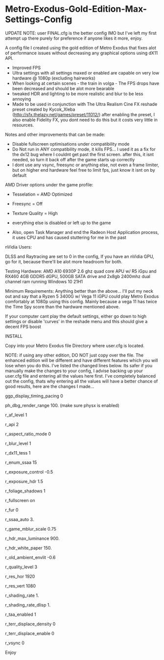 # Metro-Exodus-Gold-Edition-Max-Settings-Config

UPDATE NOTE: user FINAL.cfg is the better config IMO but I've left my first attempt up there purely for preference if anyone likes it more, enjoy.

A config file I created using the gold edition of Metro Exodus that fixes alot of performance issues without decreasing any graphical options using dX11 API.


- Improved FPS
- Ultra settings with all settings maxed or enabled are capable on very low hardware @ 1080p (excluding hairworks)
- When looking at certain scenes - the train in volga - The FPS drops have been decreased and should be alot more bearable
- tweaked HDR and lighting to be more realistic and blur to be less annoying
- Made to be used in conjunction with The Ultra Realism Cine FX reshade preset created by Kycok_Xleba (http://sfx.thelazy.net/games/preset/11012/) after enabling the preset, I also enable Fidelity FX, you dont need to do this but it costs very little in resources.

Notes and other improvements that can be made:
- Disable fullscreen optimisations under compatibility mode
- Do Not run in ANY compatibility mode, it kills FPS... I used it as a fix for the dx12 bug where I couldnt get past the first screen. after this, it isnt needed, so turn it back off after the game starts up correctly
- I dont use any vsync, freesync or anything else, not even a frame limiter, but on higher end hardware feel free to limit fps, just know it isnt on by default

AMD Driver options under the game profile:
- Tesselation = AMD Optimized
- Freesync = Off
- Texture Quality = High
- everything else is disabled or left up to the game

- Also, open Task Manager and end the Radeon Host Application process, it uses CPU and has caused stuttering for me in the past



nVidia Users:

DLSS and Raytracing are set to 0 in the config, If you have an nVidia GPU, go for it, because there'll be alot more headroom for both.




Testing Hardware:
AMD A10 6930P 2.6 ghz quad core APU w/ R5 iGpu and RX460 4GB GDDR5 dGPU, 500GB SATA drive and 2x8gb 2400mhz dual channel ram running Windows 10 21H1


Minimum Requirements:
Anything better than the above... I'll put my neck out and say that a Ryzen 5 3400G w/ Vega 11 iGPU could play Metro Exodus comfortably at 1080p using this config. Mainly because a vega 11 has twice the Time Spy score than the hardware mentioned above.


If your computer cant play the default settings, either go down to high settings or disable 'curves' in the reshade menu and this should give a decent FPS boost



INSTALL

Copy into your Metro Exodus file Directory where user.cfg is located. 

NOTE: if using any other edition, DO NOT just copy over the file. The enhanced edition will be different and have different features which you will lose when you do this. I've listed the changed lines below. Its safer if you manually make the changes to your config, I advise backing up your user.cfg file and entering all the values here first. I've completely balanced out the config, thats why entering all the values will have a better chance of good results,  here are the changes I made...

ggp_display_timing_pacing 0

ph_dbg_render_range 100. (make sure physx is enabled)

r_af_level 1

r_api 2

r_aspect_ratio_mode 0

r_blur_level 1

r_dx11_tess 1

r_enum_ssaa 15

r_exposure_control -0.5

r_exposure_hdr 1.5

r_foliage_shadows 1

r_fullscreen on

r_fur 0

r_ssaa_auto 3.

r_game_mblur_scale 0.75

r_hdr_max_luminance 900.

r_hdr_white_paper 150.

r_old_ambient_envlit -0.6

r_quality_level 3

r_res_hor 1920

r_res_vert 1080

r_shading_rate 1.

r_shading_rate_dlisp 1.

r_taa_enabled 1

r_terr_displace_density 0

r_terr_displace_enable 0

r_vsync 0






Enjoy

